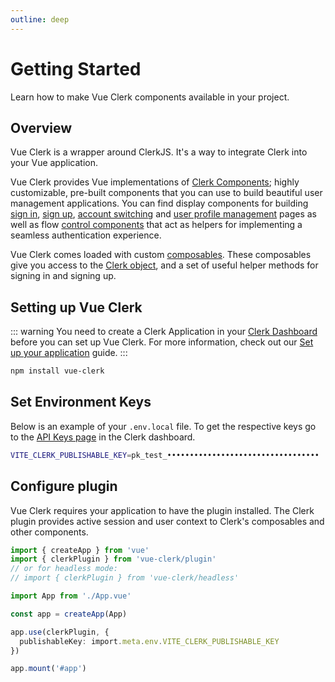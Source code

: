 ```yaml
---
outline: deep
---
```


# Getting Started

Learn how to make Vue Clerk components available in your project.

## Overview

Vue Clerk is a wrapper around ClerkJS. It's a way to integrate Clerk into your Vue application.

Vue Clerk provides Vue implementations of [Clerk Components](https://clerk.com/components/sign-in); highly customizable, pre-built components that you can use to build beautiful user management applications. You can find display components for building [sign in](https://clerk.com/components/sign-in), [sign up](https://clerk.com/components/sign-up), [account switching](https://clerk.com/components/user-button) and [user profile management](https://clerk.com/components/user-profile) pages as well as flow [control components](https://clerk.com/docs/component-reference/clerk-loaded) that act as helpers for implementing a seamless authentication experience.

Vue Clerk comes loaded with custom [composables](/composables/use-clerk.html). These composables give you access to the [Clerk object](https://clerk.com/docs/reference/clerkjs/clerk), and a set of useful helper methods for signing in and signing up.

## Setting up Vue Clerk

::: warning
You need to create a Clerk Application in your [Clerk Dashboard](https://dashboard.clerk.com/) before you can set up Vue Clerk. For more information, check out our [Set up your application](https://clerk.com/docs/authentication/set-up-your-application) guide.
:::

```bash
npm install vue-clerk
```

## Set Environment Keys

Below is an example of your `.env.local` file. To get the respective keys go to the [API Keys page](https://dashboard.clerk.com/last-active?path=api-keys) in the Clerk dashboard.

```bash
VITE_CLERK_PUBLISHABLE_KEY=pk_test_••••••••••••••••••••••••••••••••••
```

## Configure plugin

Vue Clerk requires your application to have the plugin installed. The Clerk plugin provides active session and user context to Clerk's composables and other components.

```ts
import { createApp } from 'vue'
import { clerkPlugin } from 'vue-clerk/plugin'
// or for headless mode:
// import { clerkPlugin } from 'vue-clerk/headless'

import App from './App.vue'

const app = createApp(App)

app.use(clerkPlugin, {
  publishableKey: import.meta.env.VITE_CLERK_PUBLISHABLE_KEY
})

app.mount('#app')
```
